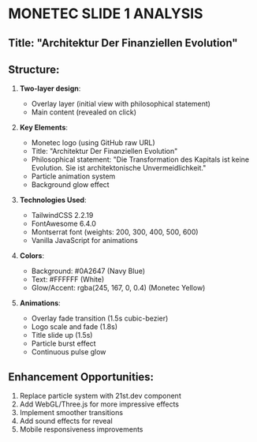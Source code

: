 # MONETEC SLIDE 1 ANALYSIS

## Title: "Architektur Der Finanziellen Evolution"

## Structure:
1. **Two-layer design**:
   - Overlay layer (initial view with philosophical statement)
   - Main content (revealed on click)

2. **Key Elements**:
   - Monetec logo (using GitHub raw URL)
   - Title: "Architektur Der Finanziellen Evolution"
   - Philosophical statement: "Die Transformation des Kapitals ist keine Evolution. Sie ist architektonische Unvermeidlichkeit."
   - Particle animation system
   - Background glow effect

3. **Technologies Used**:
   - TailwindCSS 2.2.19
   - FontAwesome 6.4.0
   - Montserrat font (weights: 200, 300, 400, 500, 600)
   - Vanilla JavaScript for animations

4. **Colors**:
   - Background: #0A2647 (Navy Blue)
   - Text: #FFFFFF (White)
   - Glow/Accent: rgba(245, 167, 0, 0.4) (Monetec Yellow)

5. **Animations**:
   - Overlay fade transition (1.5s cubic-bezier)
   - Logo scale and fade (1.8s)
   - Title slide up (1.5s)
   - Particle burst effect
   - Continuous pulse glow

## Enhancement Opportunities:
1. Replace particle system with 21st.dev component
2. Add WebGL/Three.js for more impressive effects
3. Implement smoother transitions
4. Add sound effects for reveal
5. Mobile responsiveness improvements